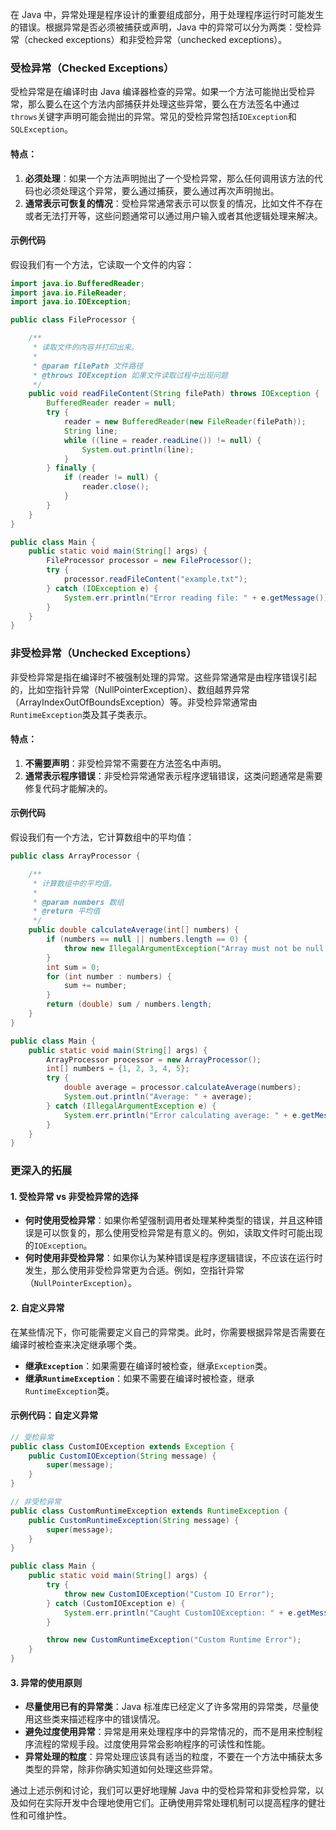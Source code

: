 在 Java 中，异常处理是程序设计的重要组成部分，用于处理程序运行时可能发生的错误。根据异常是否必须被捕获或声明，Java 中的异常可以分为两类：受检异常（checked exceptions）和非受检异常（unchecked exceptions）。

### 受检异常（Checked Exceptions）

受检异常是在编译时由 Java 编译器检查的异常。如果一个方法可能抛出受检异常，那么要么在这个方法内部捕获并处理这些异常，要么在方法签名中通过`throws`关键字声明可能会抛出的异常。常见的受检异常包括`IOException`和`SQLException`。

#### 特点：

1. **必须处理**：如果一个方法声明抛出了一个受检异常，那么任何调用该方法的代码也必须处理这个异常，要么通过捕获，要么通过再次声明抛出。
2. **通常表示可恢复的情况**：受检异常通常表示可以恢复的情况，比如文件不存在或者无法打开等，这些问题通常可以通过用户输入或者其他逻辑处理来解决。

#### 示例代码

假设我们有一个方法，它读取一个文件的内容：

```java
import java.io.BufferedReader;
import java.io.FileReader;
import java.io.IOException;

public class FileProcessor {

    /**
     * 读取文件的内容并打印出来。
     *
     * @param filePath 文件路径
     * @throws IOException 如果文件读取过程中出现问题
     */
    public void readFileContent(String filePath) throws IOException {
        BufferedReader reader = null;
        try {
            reader = new BufferedReader(new FileReader(filePath));
            String line;
            while ((line = reader.readLine()) != null) {
                System.out.println(line);
            }
        } finally {
            if (reader != null) {
                reader.close();
            }
        }
    }
}

public class Main {
    public static void main(String[] args) {
        FileProcessor processor = new FileProcessor();
        try {
            processor.readFileContent("example.txt");
        } catch (IOException e) {
            System.err.println("Error reading file: " + e.getMessage());
        }
    }
}
```

### 非受检异常（Unchecked Exceptions）

非受检异常是指在编译时不被强制处理的异常。这些异常通常是由程序错误引起的，比如空指针异常（NullPointerException）、数组越界异常（ArrayIndexOutOfBoundsException）等。非受检异常通常由`RuntimeException`类及其子类表示。

#### 特点：

1. **不需要声明**：非受检异常不需要在方法签名中声明。
2. **通常表示程序错误**：非受检异常通常表示程序逻辑错误，这类问题通常是需要修复代码才能解决的。

#### 示例代码

假设我们有一个方法，它计算数组中的平均值：

```java
public class ArrayProcessor {

    /**
     * 计算数组中的平均值。
     *
     * @param numbers 数组
     * @return 平均值
     */
    public double calculateAverage(int[] numbers) {
        if (numbers == null || numbers.length == 0) {
            throw new IllegalArgumentException("Array must not be null or empty.");
        }
        int sum = 0;
        for (int number : numbers) {
            sum += number;
        }
        return (double) sum / numbers.length;
    }
}

public class Main {
    public static void main(String[] args) {
        ArrayProcessor processor = new ArrayProcessor();
        int[] numbers = {1, 2, 3, 4, 5};
        try {
            double average = processor.calculateAverage(numbers);
            System.out.println("Average: " + average);
        } catch (IllegalArgumentException e) {
            System.err.println("Error calculating average: " + e.getMessage());
        }
    }
}
```

### 更深入的拓展

#### 1. **受检异常 vs 非受检异常的选择**

- **何时使用受检异常**：如果你希望强制调用者处理某种类型的错误，并且这种错误是可以恢复的，那么使用受检异常是有意义的。例如，读取文件时可能出现的`IOException`。
- **何时使用非受检异常**：如果你认为某种错误是程序逻辑错误，不应该在运行时发生，那么使用非受检异常更为合适。例如，空指针异常（`NullPointerException`）。

#### 2. **自定义异常**

在某些情况下，你可能需要定义自己的异常类。此时，你需要根据异常是否需要在编译时被检查来决定继承哪个类。

- **继承`Exception`**：如果需要在编译时被检查，继承`Exception`类。
- **继承`RuntimeException`**：如果不需要在编译时被检查，继承`RuntimeException`类。

#### 示例代码：自定义异常

```java
// 受检异常
public class CustomIOException extends Exception {
    public CustomIOException(String message) {
        super(message);
    }
}

// 非受检异常
public class CustomRuntimeException extends RuntimeException {
    public CustomRuntimeException(String message) {
        super(message);
    }
}

public class Main {
    public static void main(String[] args) {
        try {
            throw new CustomIOException("Custom IO Error");
        } catch (CustomIOException e) {
            System.err.println("Caught CustomIOException: " + e.getMessage());
        }

        throw new CustomRuntimeException("Custom Runtime Error");
    }
}
```

#### 3. **异常的使用原则**

- **尽量使用已有的异常类**：Java 标准库已经定义了许多常用的异常类，尽量使用这些类来描述程序中的错误情况。
- **避免过度使用异常**：异常是用来处理程序中的异常情况的，而不是用来控制程序流程的常规手段。过度使用异常会影响程序的可读性和性能。
- **异常处理的粒度**：异常处理应该具有适当的粒度，不要在一个方法中捕获太多类型的异常，除非你确实知道如何处理这些异常。

通过上述示例和讨论，我们可以更好地理解 Java 中的受检异常和非受检异常，以及如何在实际开发中合理地使用它们。正确使用异常处理机制可以提高程序的健壮性和可维护性。
